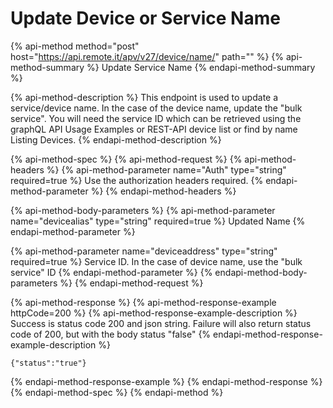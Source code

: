 # Update Device or Service Name

{% api-method method="post" host="https://api.remote.it/apv/v27/device/name/" path="" %}
{% api-method-summary %}
Update Service Name
{% endapi-method-summary %}

{% api-method-description %}
This endpoint is used to update a service/device name. In the case of the device name, update the "bulk service". You will need the service ID which can be retrieved using the graphQL API Usage Examples or REST-API device list or find by name Listing Devices.
{% endapi-method-description %}

{% api-method-spec %}
{% api-method-request %}
{% api-method-headers %}
{% api-method-parameter name="Auth" type="string" required=true %}
Use the authorization headers required. 
{% endapi-method-parameter %}
{% endapi-method-headers %}

{% api-method-body-parameters %}
{% api-method-parameter name="devicealias" type="string" required=true %}
Updated Name
{% endapi-method-parameter %}

{% api-method-parameter name="deviceaddress" type="string" required=true %}
Service ID. In the case of device name, use the "bulk service" ID
{% endapi-method-parameter %}
{% endapi-method-body-parameters %}
{% endapi-method-request %}

{% api-method-response %}
{% api-method-response-example httpCode=200 %}
{% api-method-response-example-description %}
Success is status code 200 and json string. Failure will also return status code of 200, but with the body status "false"
{% endapi-method-response-example-description %}

```
{"status":"true"}
```
{% endapi-method-response-example %}
{% endapi-method-response %}
{% endapi-method-spec %}
{% endapi-method %}


